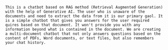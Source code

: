     This is a chatbot based on RAG method (Retrieval Augmented Generation) with the help of Generative AI. The user who is unaware of the documents and need to extract the data from it is our primary gaol. It is a simple chatbot that gives you answers for the user required quires based on that document. It won't provide you with any information beyond what is contained in the document. We are creating a multi-document chatbot that not only answers questions based on the content of PDFs, Word documents, or text files, but also remembers your chat history.
